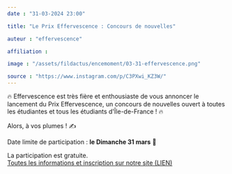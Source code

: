 ```yaml
---
date : "31-03-2024 23:00"

title: "Le Prix Effervescence : Concours de nouvelles"

auteur : "effervescence" 

affiliation : 

image : "/assets/fildactus/encemoment/03-31-effervescence.png"

source : "https://www.instagram.com/p/C3PXwi_KZ3W/"
---
```


🔥 Effervescence est très fière et enthousiaste de vous annoncer le lancement du Prix Effervescence, un concours de nouvelles ouvert à toutes les étudiantes et tous les étudiants d'Île-de-France ! 🔥

Alors, à vos plumes ! ✍️

Date limite de participation : __le Dimanche 31 mars__ 📆

La participation est gratuite.  
[Toutes les informations et inscription sur notre site (LIEN)](https://effervescence-sorbonne.fr/index.php/2024/02/12/prix-effervescence-concours-de-nouvelles/)